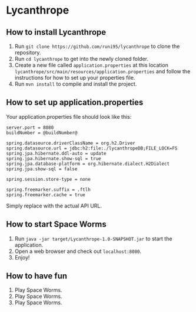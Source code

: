 # Lycanthrope

## How to install Lycanthrope

1. Run `git clone https://github.com/runi95/lycanthrope` to clone the repository.
2. Run `cd lycanthrope` to get into the newly cloned folder.
3. Create a new file called `application.properties` at this location `lycanthrope/src/main/resources/application.properties` and follow the instructions for how to set up your properties file.
4. Run `mvn install` to compile and install the project.

## How to set up application.properties

Your application.properties file should look like this:
```
server.port = 8080
buildNumber = @buildNumber@

spring.datasource.driverClassName = org.h2.Driver
spring.datasource.url = jdbc:h2:file:./lycanthropeDB;FILE_LOCK=FS
spring.jpa.hibernate.ddl-auto = update
spring.jpa.hibernate.show-sql = true
spring.jpa.database-platform = org.hibernate.dialect.H2Dialect
spring.jpa.show-sql = false

spring.session.store-type = none

spring.freemarker.suffix = .ftlh
spring.freemarker.cache = true
```
Simply replace <your-api-url> with the actual API URL.


## How to start Space Worms

1. Run `java -jar target/Lycanthrope-1.0-SNAPSHOT.jar` to start the application.
2. Open a web browser and check out `localhost:8080`.
3. Enjoy!

## How to have fun

1. Play Space Worms.
2. Play Space Worms.
3. Play Space Worms.